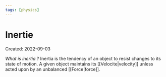 ```yaml
---
tags: [physics] 
---
```

# Inertie
Created: 2022-09-03

*What is inertia*
?
Inertia is the tendency of an object to resist changes to its state of motion. A given object maintains its [[Velocite|velocity]] unless acted upon by an unbalanced [[Force|force]].
<!--SR:!2022-09-17,11,270-->